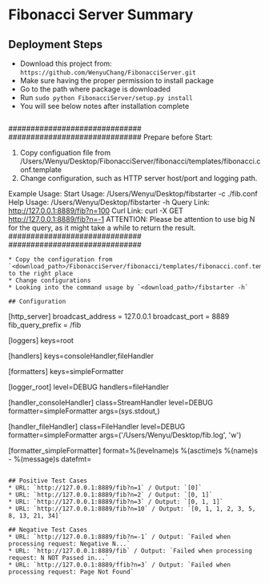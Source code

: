 # Fibonacci Server Summary

## Deployment Steps
* Download this project from: `https://github.com/WenyuChang/FibonacciServer.git`
* Make sure having the proper permission to install package
* Go to the path where package is downloaded
* Run `sudo python FibonacciServer/setup.py install`
* You will see below notes after installation complete
   ```
##############################
##############################
Prepare before Start:
1. Copy configuation file from /Users/Wenyu/Desktop/FibonacciServer/fibonacci/templates/fibonacci.conf.template
2. Change configuration, such as HTTP server host/port and logging path.

Example Usage:
Start Usage: /Users/Wenyu/Desktop/fibstarter -c ./fib.conf
Help Usage: /Users/Wenyu/Desktop/fibstarter -h
Query Link: http://127.0.0.1:8889/fib?n=100
Curl Link: curl -X GET http://127.0.0.1:8889/fib?n=-1
ATTENTION: Please be attention to use big N for the query, as it might take a while to return the result.
##############################
##############################
   ```
* Copy the configuration from `<download_path>/FibonacciServer/fibonacci/templates/fibonacci.conf.template` to the right place
* Change configurations
* Looking into the command usage by `<download_path>/fibstarter -h`

## Configuration
```
[http_server]
broadcast_address = 127.0.0.1
broadcast_port = 8889
fib_query_prefix = /fib

[loggers]
keys=root

[handlers]
keys=consoleHandler,fileHandler

[formatters]
keys=simpleFormatter

[logger_root]
level=DEBUG
handlers=fileHandler

[handler_consoleHandler]
class=StreamHandler
level=DEBUG
formatter=simpleFormatter
args=(sys.stdout,)

[handler_fileHandler]
class=FileHandler
level=DEBUG
formatter=simpleFormatter
args=('/Users/Wenyu/Desktop/fib.log', 'w')

[formatter_simpleFormatter]
format=%(levelname)s %(asctime)s   %(name)s - %(message)s
datefmt=
```

## Positive Test Cases
* URL: `http://127.0.0.1:8889/fib?n=1` / Output: `[0]`
* URL: `http://127.0.0.1:8889/fib?n=2` / Output: `[0, 1]`
* URL: `http://127.0.0.1:8889/fib?n=3` / Output: `[0, 1, 1]`
* URL: `http://127.0.0.1:8889/fib?n=10` / Output: `[0, 1, 1, 2, 3, 5, 8, 13, 21, 34]`

## Negative Test Cases
* URL: `http://127.0.0.1:8889/fib?n=-1` / Output: `Failed when processing request: Negative N...`
* URL: `http://127.0.0.1:8889/fib` / Output: `Failed when processing request: N NOT Passed in...`
* URL: `http://127.0.0.1:8889/ffib?n=3` / Output: `Failed when processing request: Page Not Found`
